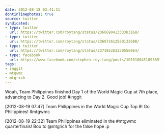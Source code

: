 ```yaml
---
date: 2012-08-18 03:41:11
dontinlinephotos: true
source: twitter
syndicated:
- type: twitter
  url: https://twitter.com/roytang/status/236669041333383168/
- type: twitter
  url: https://twitter.com/roytang/status/236972612520132608/
- type: twitter
  url: https://twitter.com/roytang/status/237195263339556864/
- type: facebook
  url: https://www.facebook.com/stephen.roy.tang/posts/10151804510958912
tags:
- inggit
- mtgwmc
- mtgrich
---
```


Woah, Team Philippines finished Day 1 of the World Magic Cup at 7th place, advancing to Day 2. Good job! #inggit

<time>[2012-08-19 07:47] </time> Team Philippines in the World Magic Cup Top 8! Go Philippines! #mtgwmc

<time>[2012-08-19 22:32] </time> Team Philippines eliminated in the #mtgwmc quarterfinals!  Boo to @mtgrich for the false hope :p